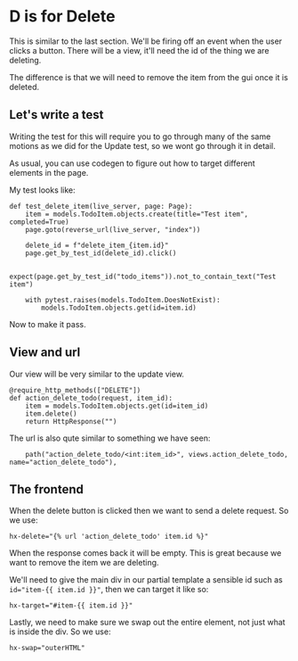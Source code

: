 # D is for Delete 

This is similar to the last section. We'll be firing off an event when the user clicks a button. There will be a view, it'll need the id of the thing we are deleting. 

The difference is that we will need to remove the item from the gui once it is deleted.

## Let's write a test

Writing the test for this will require you to go through many of the same motions as we did for the Update test, so we wont go through it in detail. 

As usual, you can use codegen to figure out how to target different elements in the page.

My test looks like:

```
def test_delete_item(live_server, page: Page):
    item = models.TodoItem.objects.create(title="Test item", completed=True)
    page.goto(reverse_url(live_server, "index"))

    delete_id = f"delete_item_{item.id}"
    page.get_by_test_id(delete_id).click()

    expect(page.get_by_test_id("todo_items")).not_to_contain_text("Test item")

    with pytest.raises(models.TodoItem.DoesNotExist):
        models.TodoItem.objects.get(id=item.id)

```

Now to make it pass.

## View and url

Our view will be very similar to the update view.

```
@require_http_methods(["DELETE"])
def action_delete_todo(request, item_id):
    item = models.TodoItem.objects.get(id=item_id)
    item.delete()
    return HttpResponse("")
```

The url is also qute similar to something we have seen:

```
    path("action_delete_todo/<int:item_id>", views.action_delete_todo, name="action_delete_todo"),

```
## The frontend 

When the delete button is clicked then we want to send a delete request. So we use:

```
hx-delete="{% url 'action_delete_todo' item.id %}"
```

When the response comes back it will be empty. This is great because we want to remove the item we are deleting. 

We'll need to give the main div in our partial template a sensible id such as `id="item-{{ item.id }}"`, then we can target it like so:

```
hx-target="#item-{{ item.id }}"
```

Lastly, we need to make sure we swap out the entire element, not just what is inside the div. So we use:

```
hx-swap="outerHTML"
```